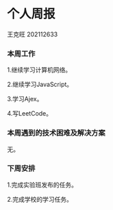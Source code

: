# 个人周报

王克旺 202112633

### 本周工作

 1.继续学习计算机网络。

 2.继续学习JavaScript。

 3.学习Ajex。

 4.写LeetCode。

### 本周遇到的技术困难及解决方案

 无。

### 下周安排

 1.完成实验班发布的任务。

 2.完成学校的学习任务。